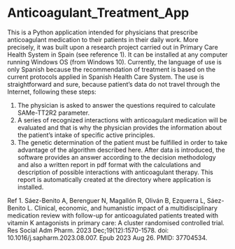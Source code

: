 # Anticoagulant_Treatment_App
This is a Python application intended for physicians that prescribe anticoagulant medication to their patients in their daily work. More precisely, it was built upon a research project carried out in Primary Care Health System in Spain (see reference 1).
It can be installed at any computer running Windows OS (from Windows 10).  Currently, the language of use is only Spanish because the recommendation of treatment is based on the current protocols applied in Spanish Health Care System.
The use is straightforward and sure, because patient’s data do not travel through the Internet, following these steps:
1. The physician is asked to answer the questions required to calculate SAMe-TT2R2 parameter.
2. A series of recognized interactions with anticoagulant medication will be evaluated and that is why the physician provides the information about the patient’s intake of specific active principles.
3. The genetic determination of the patient must be fulfilled in order to take advantage of the algorithm described here. 
After data is introduced, the software provides an answer according to the decision methodology and also a written report in pdf format with the calculations and description of possible interactions with anticoagulant therapy. This report is automatically created at the directory where application is installed.



Ref 1. Sáez-Benito A, Berenguer N, Magallón R, Oliván B, Ezquerra L, Sáez-Benito L. Clinical, economic, and humanistic impact of a multidisciplinary medication review with follow-up for anticoagulated patients treated with vitamin K antagonists in primary care: A cluster randomised controlled trial. Res Social Adm Pharm. 2023 Dec;19(12):1570-1578. doi: 10.1016/j.sapharm.2023.08.007. Epub 2023 Aug 26. PMID: 37704534.
